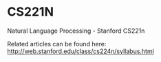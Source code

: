 # CS221N
Natural Language Processing - Stanford CS221n

Related articles can be found here: http://web.stanford.edu/class/cs224n/syllabus.html
